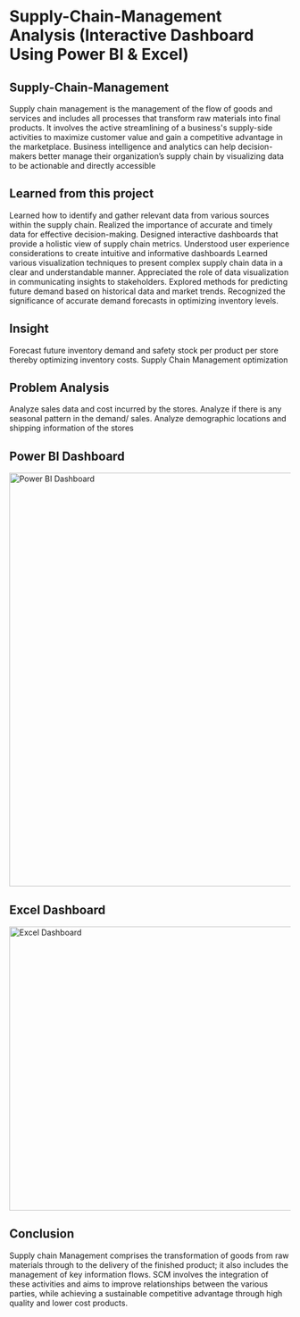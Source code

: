 # Supply-Chain-Management Analysis (Interactive Dashboard Using Power BI & Excel)

## Supply-Chain-Management
Supply chain management is the management of the flow of goods and services and includes all processes that transform raw materials into final products. It involves the active streamlining of a business's supply-side activities to maximize customer value and gain a competitive advantage in the marketplace.
Business intelligence and analytics can help decision-makers better manage their organization’s supply chain by visualizing data to be actionable and directly accessible

## Learned from this project
Learned how to identify and gather relevant data from various sources within the supply chain.
Realized the importance of accurate and timely data for effective decision-making.
Designed interactive dashboards that provide a holistic view of supply chain metrics.
Understood user experience considerations to create intuitive and informative dashboards
Learned various visualization techniques to present complex supply chain data in a clear and understandable manner.
Appreciated the role of data visualization in communicating insights to stakeholders.
Explored methods for predicting future demand based on historical data and market trends.
Recognized the significance of accurate demand forecasts in optimizing inventory levels.

## Insight
Forecast future inventory demand and safety stock per product per store thereby optimizing inventory costs.
Supply Chain Management optimization

## Problem Analysis
Analyze sales data and cost incurred by the stores.
Analyze if there is any seasonal pattern in the demand/ sales. 
Analyze demographic locations and shipping information of the stores

## Power BI Dashboard

<img width="1321" height="741" alt="Power BI Dashboard" src="https://github.com/user-attachments/assets/74001a74-23dd-46b1-8fc9-4fd0571147b7" />


## Excel Dashboard

<img width="1211" height="509" alt="Excel Dashboard" src="https://github.com/user-attachments/assets/98348b09-bdb2-40b1-a97e-85b5fa95341b" />


## Conclusion
Supply chain Management comprises the transformation of goods from raw materials through to the delivery of the finished product; it also includes the management of key information flows. SCM involves the integration of these activities and aims to improve relationships between the various parties, while achieving a sustainable competitive advantage through high quality and lower cost products.






